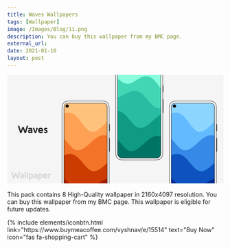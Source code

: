 ```yaml
---
title: Waves Wallpapers
tags: [Wallpaper]
image: /Images/Blog/11.png
description: You can buy this wallpaper from my BMC page.
external_url:
date: 2021-01-10
layout: post
---
```

![alt text](/Images/Blog/11.png "1")

This pack contains 8 High-Quality wallpaper in 2160x4097 resolution. You can buy this wallpaper from my BMC page. This wallpaper is eligible for future updates.

<p class="text-center">
{% include elements/iconbtn.html link="https://www.buymeacoffee.com/vyshnav/e/15514" text="Buy Now" icon="fas fa-shopping-cart" %}
</p>